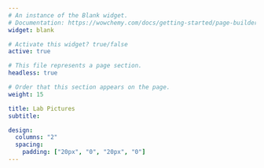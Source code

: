 ```yaml
---
# An instance of the Blank widget.
# Documentation: https://wowchemy.com/docs/getting-started/page-builder/
widget: blank

# Activate this widget? true/false
active: true

# This file represents a page section.
headless: true

# Order that this section appears on the page.
weight: 15

title: Lab Pictures
subtitle:

design:
  columns: "2"
  spacing:
    padding: ["20px", "0", "20px", "0"]
---
```

